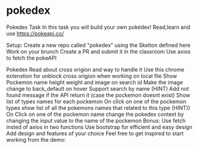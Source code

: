 # pokedex
Pokedex Task
In this task you will build your own pokédex! Read,learn and use https://pokeapi.co/

Setup:
Create a new repo called "pokedex" using the Skelton defined here
Work on your brunch
Create a PR and submit it in the classroom
Use axios to fetch the pokeAPI

Pokedex
Read about cross origion and way to handle it
Use this chrome extenstion for unblock cross origion when working on local file
Show Pockemon name height weight and image on search id
Make the image change to back_default on hover
Support search by name (HINT)
Add not found message if the API return it (case the pockemon doesnt exist)
Show list of types names for each pockemon
On click on one of the pockemon types show list of all the pokemons names that related to this type (HINT))
On Click on one of the pockemon name change the pokedex context by changing the input value to the name of the pockemon
Bonus:
Use fetch insted of axios in two functions
Use bootstrap for efficient and easy design
Add design and features of your choice
Feel free to get inspired to start working from the demo:
